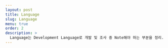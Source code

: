 ```yaml
---
layout: post
title: Language
slug: Language
menu: true
order: 2
description: >
  Language는 Development Language로 개발 및 조사 중 Note해야 하는 부분을 정리.
---
```


